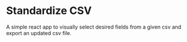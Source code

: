 Standardize CSV
===============

A simple react app to visually select desired fields from a given csv and export an updated csv file.
